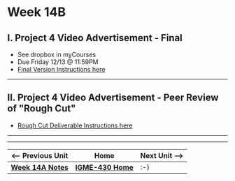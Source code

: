 # Week 14B

## I. Project 4 Video Advertisement - Final
- See dropbox in myCourses
- Due Friday 12/13 @ 11:59PM
- [Final Version Instructions here](https://docs.google.com/document/d/1OqtnPnlhryiWUsX4-U04baMLN5suB4B70udGzZ5o08U/edit?usp=sharing)

---

## II. Project 4 Video Advertisement - Peer Review of "Rough Cut"
- [Rough Cut Deliverable Instructions here](https://docs.google.com/document/d/1T1-9-pM7ewtfgdOjSMhdqrpZGdbkXzUXV1chF-aW5Qs/edit?usp=sharing)


---
---

| <-- Previous Unit | Home | Next Unit -->
| --- | --- | --- 
|  [**Week 14A Notes**](14A.md)  |  [**IGME-430 Home**](../) | :-)
